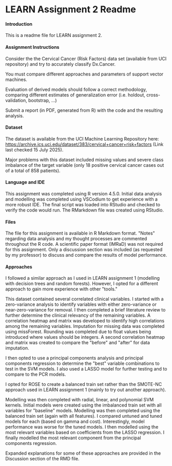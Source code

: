 # LEARN Assignment 2 Readme

#### Introduction
This is a readme file for LEARN assignment 2.


#### Assignment Instructions
Consider the the Cervical Cancer (Risk Factors) data set (available from UCI repository) and try to accurately classify Dx.Cancer.

You must compare different approaches and parameters of support vector machines.

Evaluation of derived models should follow a correct methodology, comparing different estimates of generalization error (i.e. holdout, cross-validation, bootstrap, ...)

Submit a report (in PDF, generated from R) with the code and the resulting analysis.


#### Dataset
The dataset is available from the UCI Machine Learning Repository here:
https://archive.ics.uci.edu/dataset/383/cervical+cancer+risk+factors
(Link last checked 15 July 2025).

Major problems with this dataset included missing values and severe class imbalance of the target variable (only 18 positive cervical cancer cases out of a total of 858 patients).


#### Language and IDE
This assignment was completed using R version 4.5.0. Initial data analysis and modelling was completed using VSCodium to get experience with a more robust IDE. The final script was loaded into RStudio and checked to verify the code would run. The RMarkdown file was created using RStudio.


#### Files
The file for this assignment is available in R Markdown format. "Notes" regarding data analysis and my thought processes are commented throughout the R code. A scientific paper format (IMRaD) was not required for this assignment. Only a discussion section was included (as requested by my professor) to discuss and compare the results of model performance.


#### Approaches
I followed a similar approach as I used in LEARN assignment 1 (modelling with decision trees and random forests). However, I opted for a different approach to gain more experience with other "tools." 

This dataset contained several correlated clinical variables. I started with a zero-variance analysis to identify variables with either zero-variance or near-zero-variance for removal. I then completed a brief literature review to further determine the clinical relevancy of the remaining variables. A correlation heatmap and matrix was developed to identify high correlations among the remaining variables. Imputation for missing data was completed using missForest. Rounding was completed due to float values being introduced where values should be integers. A second correlation heatmap and matrix was created to compare the "before" and "after" for data imputation.

I then opted to use a principal components analysis and principal components regression to determine the "best" variable combinations to test in the SVM models. I also used a LASSO model for further testing and to compare to the PCR models.

I opted for ROSE to create a balanced train set rather than the SMOTE-NC approach used in LEARN assignment 1 (mainly to try out another approach). 

Modelling was then completed with radial, linear, and polynomial SVM kernels. Initial models were created using the imbalanced train set with all variables for "baseline" models. Modelling was then completed using the balanced train set (again with all features). I compared untuned and tuned models for each (based on gamma and cost). Interestingly, model performance was worse for the tuned models. I then modelled using the most relevant variables based on coefficients from the LASSO regression. I finally modelled the most relevant component from the principal components regression. 

Expanded explanations for some of these approaches are provided in the Discussion section of the RMD file. 
